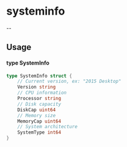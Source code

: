 # systeminfo
--


## Usage

#### type SystemInfo

```go
type SystemInfo struct {
	// Current version, ex: "2015 Desktop"
	Version string
	// CPU information
	Processor string
	// Disk capacity
	DiskCap uint64
	// Memory size
	MemoryCap uint64
	// System architecture
	SystemType int64
}
```
